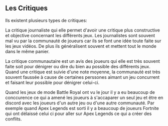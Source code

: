 ## Les Critiques

Ils existent plusieurs types de critiques:

La critique journaliste qui elle permet d'avoir une critique plus constructive et objective concernant les différents jeux.
Les journalistes sont souvent mal vu par la communauté de joueurs car ils se font une idée toute faite sur les jeux vidéos. De plus ils généralisent souvent et mettent tout le monde dans le même panier.


La critique communautaire est un avis des joueurs qui elle est très souvent faite soit pour dénigrer ou dire du bien au possible des différents jeux.
Quand une critique  est suivie d'une note moyenne, la communauté est très souvent faussée à cause de certaines perssones aimant un jeu concurrent et faisant leur possible pour dénigrer celui-ci.

Quand les jeux de mode Battle Royal ont vu le jour il y a eu beaucoup de conccurence ce qui a amené les joueurs à s'accaparer un seul jeu et être en discord avec les joueurs d'un autre jeu ou d'une autre communauté.
Par exemple quand Apex Legends est sorti il y a  beaucoup de joueurs Fortnite qui ont délaissé celui ci pour aller sur Apex Legends ce qui a créer des conflits.


